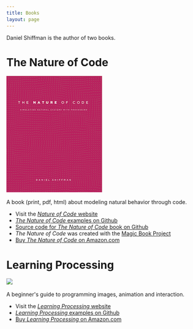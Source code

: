 ```yaml
---
title: Books
layout: page
---
```


Daniel Shiffman is the author of two books.

# The Nature of Code

![](noc_cover.png)

A book (print, pdf, html) about modeling natural behavior through code.

- Visit the [_Nature of Code_ website](http://natureofcode.com)
- [_The Nature of Code_ examples on Github](https://github.com/shiffman/The-Nature-of-Code-Examples)
- [Source code for _The Nature of Code_ book on Github](https://github.com/shiffman/The-Nature-of-Code)
- _The Nature of Code_ was created with the [Magic Book Project](https://github.com/runemadsen/Magic-Book-Project)
- [Buy _The Nature of Code_ on Amazon.com](http://www.amazon.com/Nature-Code-Simulating-Natural-Processing/dp/0985930802/ref=sr_1_2?s=books&ie=UTF8&qid=1372371874&sr=1-2)

# Learning Processing

![](http://placehold.it/250x300)

A beginner's guide to programming images, animation and interaction.

- Visit the [_Learning Processing_ website](http://learningprocessing.com)
- [_Learning Processing_ examples on Github](https://github.com/shiffman/LearningProcessing)
- [Buy _Learning Processing_ on Amazon.com](http://www.amazon.com/Learning-Processing-Beginners-Programming-Interaction/dp/0123736021/ref=sr_1_1?ie=UTF8&qid=1372371817&sr=8-1&keywords=learning+processing)